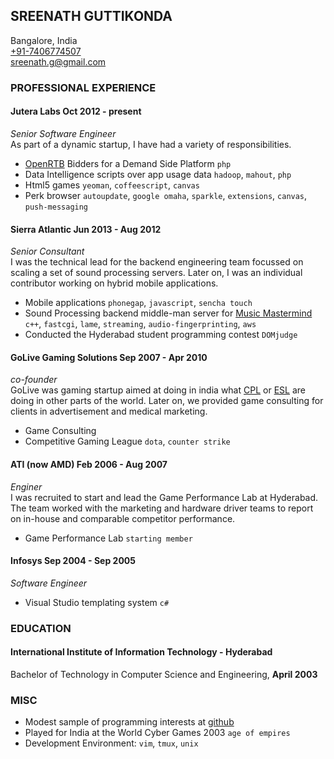 ## SREENATH GUTTIKONDA
Bangalore, India  
[+91-7406774507](tel:+917406774507)  
<sreenath.g@gmail.com>  

### PROFESSIONAL EXPERIENCE

#### Jutera Labs  	Oct 2012 - present
*Senior Software Engineer*  
As part of a dynamic startup, I have had a variety of responsibilities.

* [OpenRTB](http://openrtb.github.io/OpenRTB/) Bidders for a Demand Side Platform `php`
* Data Intelligence scripts over app usage data `hadoop`, `mahout`, `php`
* Html5 games `yeoman`, `coffeescript`, `canvas`
* Perk browser `autoupdate`, `google omaha`, `sparkle`, `extensions`, `canvas`, `push-messaging`

#### Sierra Atlantic 	Jun 2013 - Aug 2012
*Senior Consultant*  
	I was the technical lead for the backend engineering team focussed on scaling a set of sound processing servers. Later on, I was an individual contributor working on hybrid mobile applications.

* Mobile applications `phonegap`, `javascript`, `sencha touch`
* Sound Processing backend middle-man server for [Music Mastermind](http://www.musicmastermind.com) `c++`, `fastcgi`, `lame`, `streaming`, `audio-fingerprinting`, `aws`
* Conducted the Hyderabad student programming contest `DOMjudge`

#### GoLive Gaming Solutions 	Sep 2007 - Apr 2010  
*co-founder*  
	GoLive was gaming startup aimed at doing in india what [CPL](http://thecpl.com/) or [ESL](http://www.esl.eu/eu/) are doing in other parts of the world. Later on, we provided game consulting for clients in advertisement and medical marketing.

* Game Consulting
* Competitive Gaming League `dota`, `counter strike`

#### ATI (now AMD) 	Feb 2006 - Aug 2007  
*Enginer*  
	I was recruited to start and lead the Game Performance Lab at Hyderabad. The team worked with the marketing and hardware driver teams to report on in-house and comparable competitor performance.

* Game Performance Lab `starting member`  

#### Infosys 	Sep 2004 - Sep 2005  
*Software Engineer*

* Visual Studio templating system `c#`  

### EDUCATION

#### International Institute of Information Technology - Hyderabad
Bachelor of Technology in Computer Science and Engineering, **April 2003**

### MISC
* Modest sample of programming interests at [github](https://github.com/ab-su-rd)  
* Played for India at the World Cyber Games 2003 `age of empires`  
* Development Environment: `vim`, `tmux`, `unix`
